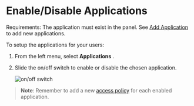 [title]: # (En-/Disable Applications)
[tags]: # (thycotic access control)
[priority]: # (4)
# Enable/Disable Applications

Requirements: The application must exist in the panel. See [Add Application](index.md) to add new applications.

To setup the applications for your users:

1. From the left menu, select __Applications__ .
1. Slide the on/off switch to enable or disable the chosen application.

   ![on/off switch](images/on-off.png "Enabling/Disabling applications via on/off switch")

>**Note**: Remember to add a new [access policy](../policies/index.md#create_an_application_policy) for each enabled application.
